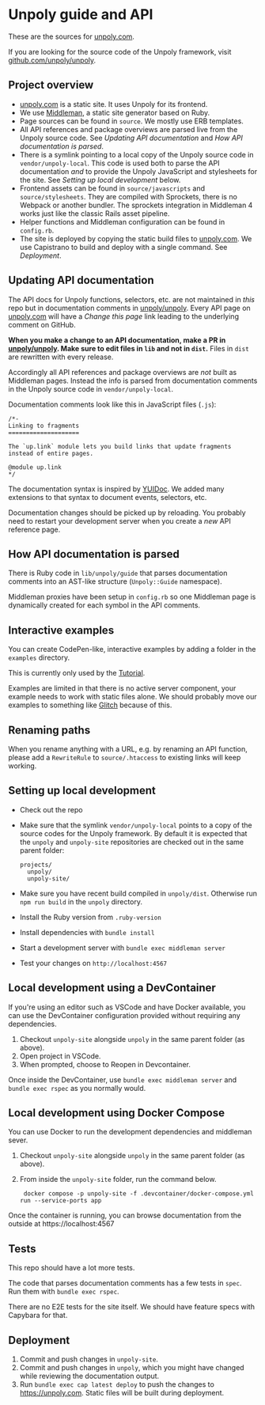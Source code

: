 # Unpoly guide and API

These are the sources for [unpoly.com](https://unpoly.com).

If you are looking for the source code of the Unpoly framework, visit [github.com/unpoly/unpoly](https://github.com/unpoly/unpoly).


## Project overview

- [unpoly.com](https://unpoly.com) is a static site. It uses Unpoly for its frontend.
- We use [Middleman](https://middlemanapp.com/), a static site generator based on Ruby. 
- Page sources can be found in `source`. We mostly use ERB templates.
- All API references and package overviews are parsed live from the Unpoly source code. See *Updating API documentation* and *How API documentation is parsed*.
- There is a symlink pointing to a local copy of the Unpoly source code in `vendor/unpoly-local`. This code is used both to parse the API documentation *and* to provide the Unpoly JavaScript and stylesheets for the site. See *Setting up local development* below.
- Frontend assets can be found in `source/javascripts` and `source/stylesheets`. They are compiled with Sprockets, there is no Webpack or another bundler. The sprockets integration in Middleman 4 works just like the classic Rails asset pipeline.
- Helper functions and Middleman configuration can be found in `config.rb`.
- The site is deployed by copying the static build files to [unpoly.com](https://unpoly.com).  We use Capistrano to build and deploy with a single command. See *Deployment*.
  

## Updating API documentation

The API docs for Unpoly functions, selectors, etc. are not maintained in *this* repo but in documentation comments in [unpoly/unpoly](https://github.com/unpoly/unpoly). Every API page on [unpoly.com](https://unpoly.com) will have a *Change this page* link leading to the underlying comment on GitHub.

**When you make a change to an API documentation, make a PR in [unpoly/unpoly](https://github.com/unpoly/unpoly). Make sure to edit files in `lib` and not in `dist`.** Files in `dist` are rewritten with every release.

Accordingly all API references and package overviews are *not* built as Middleman pages. Instead the info is parsed from documentation comments in the Unpoly source code in `vendor/unpoly-local`.

Documentation comments look like this in JavaScript files (`.js`):

```
/*-
Linking to fragments
====================

The `up.link` module lets you build links that update fragments instead of entire pages.

@module up.link
*/
```

The documentation syntax is inspired by [YUIDoc](http://yui.github.io/yuidoc/syntax/). We added many extensions to that syntax to document events, selectors, etc.

Documentation changes should be picked up by reloading. You probably need to restart your development server when you create a *new* API reference page.


## How API documentation is parsed

There is Ruby code in `lib/unpoly/guide` that parses documentation comments into an AST-like structure (`Unpoly::Guide` namespace).

Middleman proxies have been setup in `config.rb` so one Middleman page is dynamically created for each symbol in the API comments.



## Interactive examples

You can create CodePen-like, interactive examples by adding a folder in the `examples` directory.

This is currently only used by the [Tutorial](https://unpoly.com/tutorial).

Examples are limited in that there is no active server component, your example needs to work with static files alone. We should probably move our examples to something like [Glitch](https://glitch.com/) because of this.


## Renaming paths

When you rename anything with a URL, e.g. by renaming an API function, please add a `RewriteRule` to `source/.htaccess` to existing links will keep working.


## Setting up local development

- Check out the repo
- Make sure that the symlink `vendor/unpoly-local` points to a copy  of the source codes for the Unpoly framework. By default it is expected
  that the `unpoly` and `unpoly-site` repositories are checked out in the same parent folder:
  
      projects/
        unpoly/
        unpoly-site/

- Make sure you have recent build compiled in `unpoly/dist`. Otherwise run `npm run build` in the `unpoly` directory.
- Install the Ruby version from `.ruby-version`
- Install dependencies with `bundle install`
- Start a development server with `bundle exec middleman server`
- Test your changes on `http://localhost:4567`

## Local development using a DevContainer

If you're using an editor such as VSCode and have Docker available, you can use the DevContainer configuration provided without requiring any dependencies.

1. Checkout `unpoly-site` alongside `unpoly` in the same parent folder (as above).
2. Open project in VSCode.
3. When prompted, choose to Reopen in Devcontainer.

Once inside the DevContainer, use `bundle exec middleman server` and `bundle exec rspec` as you normally would.


## Local development using Docker Compose

You can use Docker to run the development dependencies and middleman sever.

1. Checkout `unpoly-site` alongside `unpoly` in the same parent folder (as above).
2. From inside the `unpoly-site` folder, run the command below.

        docker compose -p unpoly-site -f .devcontainer/docker-compose.yml run --service-ports app

Once the container is running, you can browse documentation from the outside at https://localhost:4567

## Tests

This repo should have a lot more tests.

The code that parses documentation comments has a few tests in `spec`.\
Run them with `bundle exec rspec`.

There are no E2E tests for the site itself. We should have feature specs with Capybara for that.


## Deployment

1. Commit and push changes in `unpoly-site`.
2. Commit and push changes in `unpoly`, which you might have changed while reviewing the documentation output.
3. Run `bundle exec cap latest deploy` to push the changes to <https://unpoly.com>. Static files will be built during deployment.
